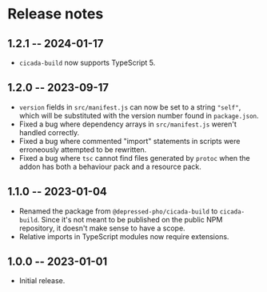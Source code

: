 # Release notes

## 1.2.1 -- 2024-01-17

* `cicada-build` now supports TypeScript 5.

## 1.2.0 -- 2023-09-17

* `version` fields in `src/manifest.js` can now be set to a string
  `"self"`, which will be substituted with the version number found in
  `package.json`.
* Fixed a bug where dependency arrays in `src/manifest.js` weren't handled
  correctly.
* Fixed a bug where commented "import" statements in scripts were
  erroneously attempted to be rewritten.
* Fixed a bug where `tsc` cannot find files generated by `protoc` when the
  addon has both a behaviour pack and a resource pack.

## 1.1.0 -- 2023-01-04

* Renamed the package from `@depressed-pho/cicada-build` to
  `cicada-build`. Since it's not meant to be published on the public NPM
  repository, it doesn't make sense to have a scope.
* Relative imports in TypeScript modules now require extensions.

## 1.0.0 -- 2023-01-01

* Initial release.

